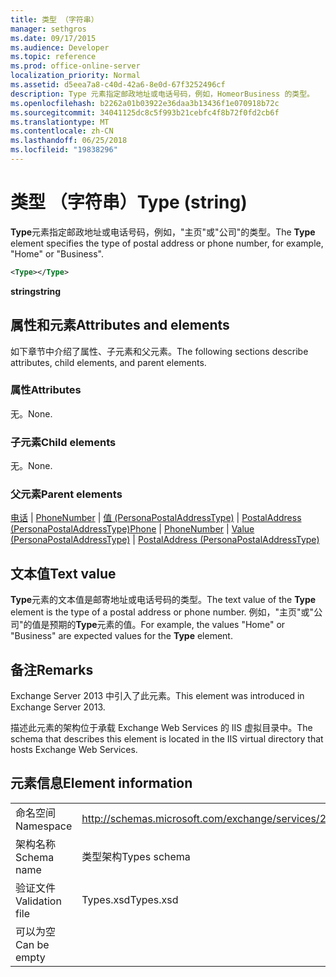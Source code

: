 ```yaml
---
title: 类型 （字符串）
manager: sethgros
ms.date: 09/17/2015
ms.audience: Developer
ms.topic: reference
ms.prod: office-online-server
localization_priority: Normal
ms.assetid: d5eea7a8-c40d-42a6-8e0d-67f3252496cf
description: Type 元素指定邮政地址或电话号码，例如，HomeorBusiness 的类型。
ms.openlocfilehash: b2262a01b03922e36daa3b13436f1e070918b72c
ms.sourcegitcommit: 34041125dc8c5f993b21cebfc4f8b72f0fd2cb6f
ms.translationtype: MT
ms.contentlocale: zh-CN
ms.lasthandoff: 06/25/2018
ms.locfileid: "19838296"
---
```

# <a name="type-string"></a><span data-ttu-id="19b8e-103">类型 （字符串）</span><span class="sxs-lookup"><span data-stu-id="19b8e-103">Type (string)</span></span>

<span data-ttu-id="19b8e-104">**Type**元素指定邮政地址或电话号码，例如，"主页"或"公司"的类型。</span><span class="sxs-lookup"><span data-stu-id="19b8e-104">The **Type** element specifies the type of postal address or phone number, for example, "Home" or "Business".</span></span> 
  
```XML
<Type></Type>
```

 <span data-ttu-id="19b8e-105">**string**</span><span class="sxs-lookup"><span data-stu-id="19b8e-105">**string**</span></span>
## <a name="attributes-and-elements"></a><span data-ttu-id="19b8e-106">属性和元素</span><span class="sxs-lookup"><span data-stu-id="19b8e-106">Attributes and elements</span></span>

<span data-ttu-id="19b8e-107">如下章节中介绍了属性、子元素和父元素。</span><span class="sxs-lookup"><span data-stu-id="19b8e-107">The following sections describe attributes, child elements, and parent elements.</span></span>
  
### <a name="attributes"></a><span data-ttu-id="19b8e-108">属性</span><span class="sxs-lookup"><span data-stu-id="19b8e-108">Attributes</span></span>

<span data-ttu-id="19b8e-109">无。</span><span class="sxs-lookup"><span data-stu-id="19b8e-109">None.</span></span>
  
### <a name="child-elements"></a><span data-ttu-id="19b8e-110">子元素</span><span class="sxs-lookup"><span data-stu-id="19b8e-110">Child elements</span></span>

<span data-ttu-id="19b8e-111">无。</span><span class="sxs-lookup"><span data-stu-id="19b8e-111">None.</span></span>
  
### <a name="parent-elements"></a><span data-ttu-id="19b8e-112">父元素</span><span class="sxs-lookup"><span data-stu-id="19b8e-112">Parent elements</span></span>

<span data-ttu-id="19b8e-113">[电话](phone.md) | [PhoneNumber](phonenumber.md) | [值 (PersonaPostalAddressType)](value-personapostaladdresstype.md) | [PostalAddress (PersonaPostalAddressType)](postaladdress-personapostaladdresstype.md)</span><span class="sxs-lookup"><span data-stu-id="19b8e-113">[Phone](phone.md) | [PhoneNumber](phonenumber.md) | [Value (PersonaPostalAddressType)](value-personapostaladdresstype.md) | [PostalAddress (PersonaPostalAddressType)](postaladdress-personapostaladdresstype.md)</span></span>
  
## <a name="text-value"></a><span data-ttu-id="19b8e-114">文本值</span><span class="sxs-lookup"><span data-stu-id="19b8e-114">Text value</span></span>

<span data-ttu-id="19b8e-115">**Type**元素的文本值是邮寄地址或电话号码的类型。</span><span class="sxs-lookup"><span data-stu-id="19b8e-115">The text value of the **Type** element is the type of a postal address or phone number.</span></span> <span data-ttu-id="19b8e-116">例如，"主页"或"公司"的值是预期的**Type**元素的值。</span><span class="sxs-lookup"><span data-stu-id="19b8e-116">For example, the values "Home" or "Business" are expected values for the **Type** element.</span></span> 
  
## <a name="remarks"></a><span data-ttu-id="19b8e-117">备注</span><span class="sxs-lookup"><span data-stu-id="19b8e-117">Remarks</span></span>

<span data-ttu-id="19b8e-118">Exchange Server 2013 中引入了此元素。</span><span class="sxs-lookup"><span data-stu-id="19b8e-118">This element was introduced in Exchange Server 2013.</span></span>
  
<span data-ttu-id="19b8e-119">描述此元素的架构位于承载 Exchange Web Services 的 IIS 虚拟目录中。</span><span class="sxs-lookup"><span data-stu-id="19b8e-119">The schema that describes this element is located in the IIS virtual directory that hosts Exchange Web Services.</span></span>
  
## <a name="element-information"></a><span data-ttu-id="19b8e-120">元素信息</span><span class="sxs-lookup"><span data-stu-id="19b8e-120">Element information</span></span>

|||
|:-----|:-----|
|<span data-ttu-id="19b8e-121">命名空间</span><span class="sxs-lookup"><span data-stu-id="19b8e-121">Namespace</span></span>  <br/> |http://schemas.microsoft.com/exchange/services/2006/types  <br/> |
|<span data-ttu-id="19b8e-122">架构名称</span><span class="sxs-lookup"><span data-stu-id="19b8e-122">Schema name</span></span>  <br/> |<span data-ttu-id="19b8e-123">类型架构</span><span class="sxs-lookup"><span data-stu-id="19b8e-123">Types schema</span></span>  <br/> |
|<span data-ttu-id="19b8e-124">验证文件</span><span class="sxs-lookup"><span data-stu-id="19b8e-124">Validation file</span></span>  <br/> |<span data-ttu-id="19b8e-125">Types.xsd</span><span class="sxs-lookup"><span data-stu-id="19b8e-125">Types.xsd</span></span>  <br/> |
|<span data-ttu-id="19b8e-126">可以为空</span><span class="sxs-lookup"><span data-stu-id="19b8e-126">Can be empty</span></span>  <br/> ||
   

